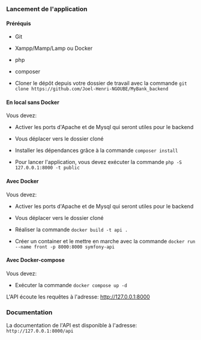 ### Lancement de l'application

#### Préréquis
- Git

- Xampp/Mamp/Lamp ou Docker

- php

- composer

- Cloner le dépôt depuis votre dossier de travail avec la commande `git clone https://github.com/Joel-Henri-NGOUBE/MyBank_backend`


#### En local sans Docker

Vous devez:

- Activer les ports d'Apache et de Mysql qui seront utiles pour le backend

- Vous déplacer vers le dossier cloné

- Installer les dépendances grâce à la commande `composer install`

- Pour lancer l'application, vous devez exécuter la commande `php -S 127.0.0.1:8000 -t public`

#### Avec Docker

Vous devez:

- Activer les ports d'Apache et de Mysql qui seront utiles pour le backend

- Vous déplacer vers le dossier cloné

- Réaliser la commande `docker build -t api .`

- Créer un container et le mettre en marche avec la commande `docker run --name front -p 8000:8000 symfony-api`

#### Avec Docker-compose

Vous devez:

- Exécuter la commande `docker compose up -d`

L'API écoute les requêtes à l'adresse: http://127.0.0.1:8000

### Documentation

La documentation de l'API est disponible à l'adresse: `http://127.0.0.1:8000/api`